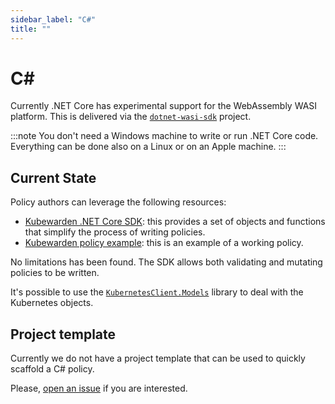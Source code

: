 ```yaml
---
sidebar_label: "C#"
title: ""
---
```


<head>
  <link rel="canonical" href="https://docs.kubewarden.io/writing-policies/dotnet"/>
</head>

# C#

Currently .NET Core has experimental support for the WebAssembly WASI
platform.
This is delivered via the
[`dotnet-wasi-sdk`](https://github.com/SteveSandersonMS/dotnet-wasi-sdk)
project.

:::note
You don't need a Windows machine to write or run .NET Core code. Everything
can be done also on a Linux or on an Apple machine.
:::

## Current State

Policy authors can leverage the following resources:

  * [Kubewarden .NET Core SDK](https://github.com/kubewarden/policy-sdk-dotnet):
    this provides a set of objects and functions that simplify the process of
    writing policies.
  * [Kubewarden policy example](https://github.com/kubewarden/policy-sdk-dotnet/tree/main/example):
    this is an example of a working policy.

No limitations has been found. The SDK allows both validating and mutating
policies to be written.

It's possible to use the
[`KubernetesClient.Models`](https://www.nuget.org/packages/KubernetesClient.Models)
library to deal with the Kubernetes objects.

## Project template

Currently we do not have a project template that can be used to quickly scaffold
a C# policy.

Please, [open an issue](https://github.com/kubewarden/policy-sdk-dotnet/issues)
if you are interested.
